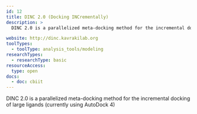 ```yaml
---
id: 12
title: DINC 2.0 (Docking INCrementally)
description: >
  DINC 2.0 is a parallelized meta-docking method for the incremental docking of large ligands (currently using AutoDock 4)

website: http://dinc.kavrakilab.org
toolTypes:
  - toolType: analysis_tools/modeling
researchTypes:
  - researchType: basic
resourceAccess:
  type: open
docs:
  - doc: cbiit
---
```

DINC 2.0 is a parallelized meta-docking method for the incremental docking of large ligands (currently using AutoDock 4)


